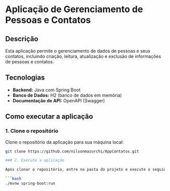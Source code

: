 # Aplicação de Gerenciamento de Pessoas e Contatos

## Descrição

Esta aplicação permite o gerenciamento de dados de pessoas e seus contatos, incluindo criação, leitura, atualização e exclusão de informações de pessoas e contatos.

## Tecnologias

- **Backend:** Java com Spring Boot
- **Banco de Dados:** H2 (banco de dados em memória)
- **Documentação de API:** OpenAPI (Swagger)

## Como executar a aplicação

### 1. Clone o repositório

Clone o repositório da aplicação para sua máquina local:

```bash
git clone https://github.com/nilsonmazurchi/AppContatos.git

### 2. Execute a aplicação

Após clonar o repositório, entre na pasta do projeto e execute o seguinte comando para iniciar o servidor:

```bash
./mvnw spring-boot:run

